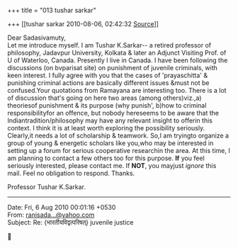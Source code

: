 +++
title = "013 tushar sarkar"

+++
[[tushar sarkar	2010-08-06, 02:42:32 [Source](https://groups.google.com/g/bvparishat/c/HrzWWGVWESk)]]



Dear Sadasivamuty,  
Let me introduce myself. I am Tushar K.Sarkar-- a retired professor of philosophy, Jadavpur University, Kolkata & later an Adjunct Visiting Prof. of U of Waterloo, Canada. Presently I live in Canada. I have been following the discussions (on bvparisat site) on punishment of juvenile criminals, with keen interest. I fully agree with you that the cases of 'prayaschitta' & punishing criminal actions are basically different issues &must not be confused.Your quotations from Ramayana are interesting too. There is a lot of discussion that's going on here two areas (among others)viz.,a) theoriesof punishment & its purpose (why punish', b)how to criminal responsibilityfor an offence, but nobody hereseems to be aware that the Indiantradition/philosophy may have any relevant insight to offerin this context. I think it is at least worth exploring the possibility seriously. Clearly,it needs a lot of scholarship & teamwork. So,I am tryingto organize a group of young & energetic scholars like you,who may be interested in setting up a forum for serious cooperative researchin the area. At this time, I am planning to contact a few others too for this purpose. **If** you feel seriously interested, please contact me. If **NOT**, you mayjust *ignore* this mail. Feel no obligation to respond. Thanks.  
  

Professor Tushar K.Sarkar.  
  

------------------------------------------------------------------------

Date: Fri, 6 Aug 2010 00:01:16 +0530  
From: [ranisada...@yahoo.com]()  
Subject: Re: {भारतीयविद्वत्परिषत्} juvenile justice



